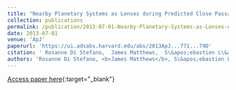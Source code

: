 ```yaml
---
title: "Nearby Planetary Systems as Lenses during Predicted Close Passages to Background Stars"
collection: publications
permalink: /publication/2013-07-01-Nearby-Planetary-Systems-as-Lenses-during-Predicted-Close-Passages-to-Background-Stars
date: 2013-07-01
venue: 'ApJ'
paperurl: 'https://ui.adsabs.harvard.edu/abs/2013ApJ...771...79D'
citation: ' Rosanne Di Stefano,  James Matthews,  S\&apos;ebastien L\&apos;epine, &quot;Nearby Planetary Systems as Lenses during Predicted Close Passages to Background Stars.&quot; ApJ, 2013.'
authors: 'Rosanne Di Stefano, <b>James Matthews</b>, S\&apos;ebastien L\&apos;epine, '
---
```

[Access paper here](https://ui.adsabs.harvard.edu/abs/2013ApJ...771...79D){:target="_blank"}
